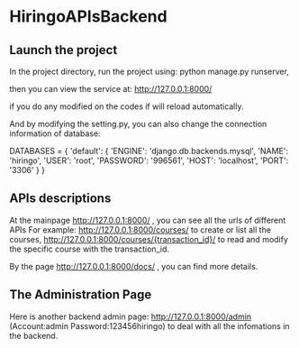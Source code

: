 HiringoAPIsBackend
===
Launch the project
---
In the project directory, run the project using: python manage.py runserver,

then you can view the service at: http://127.0.0.1:8000/

if you do any modified on the codes if will reload automatically.

And by modifying the setting.py, you can also change the connection information of database:

DATABASES = {
    'default': {
        'ENGINE': 'django.db.backends.mysql',
        'NAME': 'hiringo',
        'USER': 'root',
        'PASSWORD': '996561',
        'HOST': 'localhost',
        'PORT': '3306'
    }
}

APIs descriptions
---
At the mainpage http://127.0.0.1:8000/ , you can see all the urls of different APIs
    For example:
    http://127.0.0.1:8000/courses/ to create or list all the courses, 
    http://127.0.0.1:8000/courses/{transaction_id}/ to read and modify the specific course with the transaction_id.
    
By the page http://127.0.0.1:8000/docs/ , you can find more details.

The Administration Page
---
Here is another backend admin page: http://127.0.0.1:8000/admin (Account:admin Password:123456hiringo) to deal with all the infomations in the backend.
